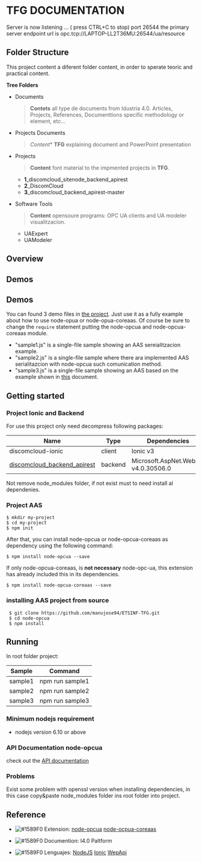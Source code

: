 

__TFG DOCUMENTATION__
=================

Server is now listening ... ( press CTRL+C to stop)
port  26544
 the primary server endpoint url is  opc.tcp://LAPTOP-LL2T36MU:26544/ua/resource
## __Folder Structure__

This project content a diferent folder content, in order to sperate teoric and practical content.

**Tree Folders**
- Documents
	> **Contets** all type de documents from Idustria 4.0. Articles, Projects, References, Documenttions specific methodology or element, etc... 

- Projects Documents
	> *Content** **TFG** explaining document and PowerPoint presentation

- Projects
    > **Content** font material to the impmented projects in **TFG**.
    - **1**_discomcloud_sitenode_backend_apirest 
    - **2**_DiscomCloud 
    - **3**_discomcloud_backend_apirest-master 
- Software Tools
	 > **Content** opensoure programs: OPC UA clients and UA modeler visualitzacion.
    - UAExpert
    - UAModeler
## Overview
## Demos
## Demos

You can found 3 demo files in [the project](https://github.com/manujose94/ETSINF-TFG/tree/master/Projects/1_discomcloud_sitenode_backend_apirest/discomcloud_sitenode_backend_apirest). Just use it as a fully example about how to use  node-opua or node-opua-coreaas. Of course be sure to change the  `require`  statement putting the  node-opcua and node-opcua-coreaas module.
-   "sample1.js"  is a single-file sample showing an AAS sereialitzacion example.
-   "sample2.js" is a single-file sample where there ara implemented AAS serialitazcion with node-opcua such comunication method.
-   "sample3.js" is a single-file sample showing an AAS based on the example shown in  [this](https://www.plattform-i40.de/I40/Redaktion/EN/Downloads/Publikation/2018-details-of-the-asset-administration-shell.html)  document.
## Getting started
### Project Ionic and Backend
For use this project only need decompress following packages:

| Name | Type | Dependencies  |
|--|--|--|
| discomcloud-ionic | client | Ionic v3|
| [discomcloud_backend_apirest](https://github.com/manujose94/ETSINF-TFG/tree/master/Projects/3_discomcloud_backend_apirest-master) | backend  | Microsoft.AspNet.WebApi v4.0.30506.0|

Not remove node_modules folder, if not exist must to need install al dependenies.

### Project AAS

```
$ mkdir my-project
$ cd my-project
$ npm init
```
After that, you can install node-opcua or node-opcua-coreaas as dependency using the following command:

```
$ npm install node-opcua --save
```
If only node-opcua-coreaas, is **not necessary** node-opc-ua, this extension  has already included this in its dependencies.
```
$ npm install node-opcua-coreaas --save
```
### installing AAS project from source
```
 $ git clone https://github.com/manujose94/ETSINF-TFG.git
 $ cd node-opcua
 $ npm install
```
## Running
In root folder project:

| Sample | Command |
|--|--|
| sample1 | npm run sample1 |
| sample2 | npm run sample2 |
| sample3 | npm run sample3 |

### Minimum nodejs requirement
-   nodejs version 6.10 or above
### API Documentation node-opcua
check out the [API documentation](http://node-opcua.github.io/api_doc/index.html)

### Problems
Exist some problem with openssl version when installing dependencies, in this case copy&paste node_modules folder ins root folder into project.

## Reference
 - ![#1589F0](https://placehold.it/15/f03c15/000000?text=+) Extension:
 [node-opcua](https://github.com/node-opcua/node-opcua)
 [node-ocpua-coreaas](https://github.com/OPCUAUniCT/node-opcua-coreaas)
 - ![#1589F0](https://placehold.it/15/f03c15/000000?text=+) Documention:
 I4.0 Paltform
 
 - ![#1589F0](https://placehold.it/15/f03c15/000000?text=+) Lenguajes:
 [NodeJS](https://nodejs.org/es/)
 [Ionic](https://github.com/ionic-team/ionic-v3)
 [WepApi](https://dotnet.microsoft.com/apps/aspnet/apis)
